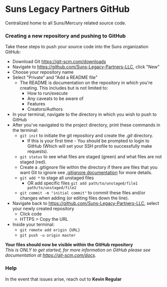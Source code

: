 # Suns Legacy Partners GitHub
Centralized home to all Suns/Mercury related source code.

### Creating a new repository and pushing to GitHub
Take these steps to push your source code into the Suns organization GitHub:
* Download Git https://git-scm.com/downloads
* Navigate to https://github.com/Suns-Legacy-Partners-LLC, click "New"
* Choose your repository name
* Select "Private" and "Add a README file"
    * The README is documentation on the repository in which you're creating. This includes but is not limited to:
        * How to run/execute
        * Any caveats to be aware of
        * Features
        * Creators/Authors
* In your terminal, navigate to the directory in which you wish to push to GitHub
* After you've navigated to the project directory, print these commands in the terminal:
    * ```git init``` to initiate the git repository and create the *.git* directory.
        * If this is your first time - You should be prompted to login to GitHub (Which will set your SSH profile to successfully make requests).
    * ```git status``` to see what files are staged (green) and what files are not staged (red).
    * Create a .gitignore file within the directory if there are files that you want Git to ignore see [.gitignore documentation](https://git-scm.com/docs/gitignore) for more details.
    * ```git add *``` to stage all unstaged files
        * OR add specific files ```git add path/to/unstaged/file1 path/to/unstaged/file2```
    * ```git commit -m "initial commit"``` to commit these files and/or changes when adding (or editing files down the line).
* Navigate back to https://github.com/Suns-Legacy-Partners-LLC, select your newly created repository
    * Click code
    * HTTPS > Copy the URL
* Inside your terminal:
    * ```git remote add origin {URL}```
    * ```git push -u origin master```

**Your files should now be visible within the GitHub repository**  
*This is ONLY to get started, for more information on GitHub please see documentation at https://git-scm.com/docs.*

### Help
In the event that issues arise, reach out to **Kevin Regular**
